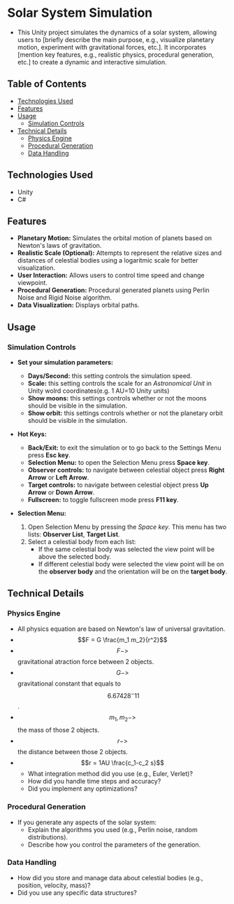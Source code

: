 # Solar System Simulation

* This Unity project simulates the dynamics of a solar system, allowing users to \[briefly describe the main purpose, e.g., visualize planetary motion, experiment with gravitational forces, etc.]. It incorporates \[mention key features, e.g., realistic physics, procedural generation, etc.] to create a dynamic and interactive simulation.

## Table of Contents

* [Technologies Used](#technologies-used)
* [Features](#features)
* [Usage](#usage)
  * [Simulation Controls](#simulation-controls)
* [Technical Details](#technical-details)
  * [Physics Engine](#physics-engine)
  * [Procedural Generation](#procedural-generation)
  * [Data Handling](#data-handling)

## Technologies Used

* Unity
* C#

## Features

* **Planetary Motion:** Simulates the orbital motion of planets based on Newton's laws of gravitation.
* **Realistic Scale (Optional):** Attempts to represent the relative sizes and distances of celestial bodies using a logaritmic scale for better visualization.
* **User Interaction:** Allows users to control time speed and change viewpoint.
* **Procedural Generation:** Procedural generated planets using Perlin Noise and Rigid Noise algorithm.
* **Data Visualization:** Displays orbital paths.

## Usage

### Simulation Controls

* **Set your simulation parameters:**
  * **Days/Second:** this setting controls the simulation speed.
  * **Scale:** this setting controls the scale for an *Astronomical Unit* in Unity wolrd coordinates(e.g. 1 AU=10 Unity units)
  * **Show moons:** this settings controls whether or not the moons should be visible in the simulation.
  * **Show orbit:** this settings controls whether or not the planetary orbit should be visible in the simulation.

* **Hot Keys:**
  * **Back/Exit:** to exit the simulation or to go back to the Settings Menu press **Esc key**.
  * **Selection Menu:** to open the Selection Menu press **Space key**.
  * **Observer controls:** to navigate between celestial object press **Right Arrow** or **Left Arrow**.
  * **Target controls:** to navigate between celestial object press **Up Arrow** or **Down Arrow**.
  * **Fullscreen:** to toggle fullscreen mode press **F11 key**.

* **Selection Menu:**
  1. Open Selection Menu by pressing the *Space key*. This menu has two lists: **Observer List**, **Target List**.
  2. Select a celestial body from each list:
     * If the same celestial body was selected the view point will be above the selected body.
     * If different celestial body were selected the view point will be on the **observer body** and the orientation will be on the **target body**.

## Technical Details

### Physics Engine

* All physics equation are based on Newton's law of universal gravitation.
 * $$F = G \frac{m_1 m_2}{r^2}$$
 * $$F->$$ gravitational atraction force between 2 objects.
 * $$G->$$ gravitational constant that equals to $$~6.67428^-11$$.
 * $$m_1, m_2->$$ the mass of those 2 objects.
 * $$r->$$ the distance between those 2 objects.
  * $$r = 1AU \frac{c_1-c_2 s}$$
    * What integration method did you use (e.g., Euler, Verlet)?
    * How did you handle time steps and accuracy?
    * Did you implement any optimizations?

### Procedural Generation

* If you generate any aspects of the solar system:
    * Explain the algorithms you used (e.g., Perlin noise, random distributions).
    * Describe how you control the parameters of the generation.

### Data Handling

* How did you store and manage data about celestial bodies (e.g., position, velocity, mass)?
* Did you use any specific data structures?
